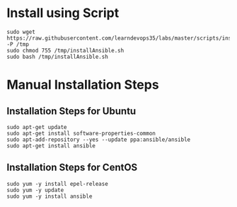 # Install using Script 
```
sudo wget https://raw.githubusercontent.com/learndevops35/labs/master/scripts/installAnsible.sh -P /tmp
sudo chmod 755 /tmp/installAnsible.sh
sudo bash /tmp/installAnsible.sh
```

# Manual Installation Steps  

## Installation Steps for Ubuntu
```
sudo apt-get update
sudo apt-get install software-properties-common
sudo apt-add-repository --yes --update ppa:ansible/ansible
sudo apt-get install ansible
```

## Installation Steps for CentOS
```
sudo yum -y install epel-release
sudo yum -y update
sudo yum -y install ansible
```
